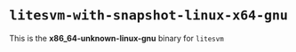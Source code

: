 # `litesvm-with-snapshot-linux-x64-gnu`

This is the **x86_64-unknown-linux-gnu** binary for `litesvm`
